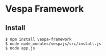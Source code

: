 # Vespa Framework

## Install
```
$ npm install vespa-framework
$ node node_modules/vespajs/src/install.js
$ node app.js
```